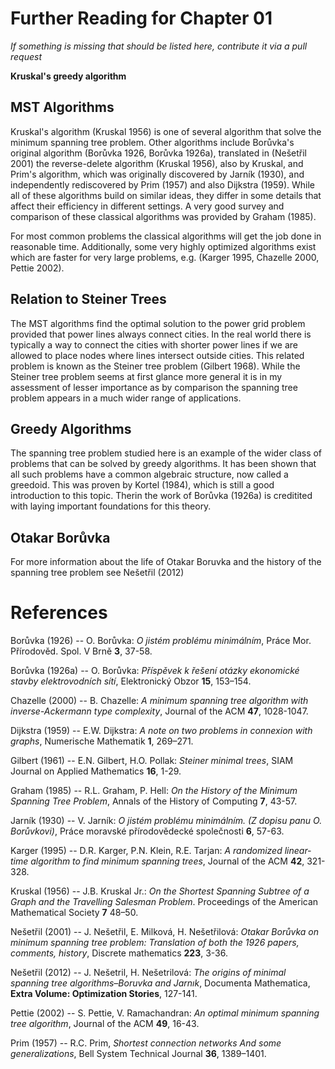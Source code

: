 # Further Reading for Chapter 01
*If something is missing that should be listed here, contribute it via a pull request*

**Kruskal's greedy algorithm**

## MST Algorithms
Kruskal's algorithm (Kruskal 1956) is one of several algorithm that solve the minimum spanning tree problem. Other algorithms include Borůvka's original algorithm (Borůvka 1926, Borůvka 1926a), translated in (Nešetřil 2001) the reverse-delete algorithm (Kruskal 1956), also by Kruskal, and Prim's algorithm, which was originally discovered by Jarník (1930), and independently rediscovered by Prim (1957) and also Dijkstra (1959).  While all of these algorithms build on similar ideas, they differ in some details that affect their efficiency in different settings. A very good survey and comparison of these classical algorithms was provided by Graham (1985). 

For most common problems the classical algorithms will get the job done in reasonable time. Additionally, some very highly optimized algorithms exist which are faster for very large problems, e.g. (Karger 1995, Chazelle 2000, Pettie 2002).

## Relation to Steiner Trees
The MST algorithms find the optimal solution to the power grid problem provided that power lines always connect cities. In the real world there is typically a way to connect the cities with shorter power lines if we are allowed to place nodes where lines intersect outside cities. This related problem is known as the Steiner tree problem (Gilbert 1968). While the Steiner tree problem seems at first glance more general it is in my assessment of lesser importance as by comparison the spanning tree problem appears in a much wider range of applications. 

## Greedy Algorithms
The spanning tree problem studied here is an example of the wider class of problems that can be solved by greedy algorithms. It has been shown that all such problems have a common algebraic structure, now called a greedoid. This was proven by Kortel (1984), which is still a good introduction to this topic. Therin the work of Borůvka (1926a) is creditited with laying important foundations for this theory.  

## Otakar Borůvka 
For more information about the life of Otakar Boruvka and the history of the spanning tree problem see Nešetřil (2012) 

# References

Borůvka (1926) -- O. Borůvka: *O jistém problému minimálním*, Práce Mor. Přírodověd. Spol. V Brně **3**, 37-58.  

Borůvka (1926a) -- O. Borůvka: *Příspěvek k řešení otázky ekonomické stavby elektrovodních sítí*, Elektronický Obzor **15**, 153–154. 

Chazelle (2000) -- B. Chazelle: *A minimum spanning tree algorithm with inverse-Ackermann type complexity*, Journal of the ACM **47**, 1028-1047.

Dijkstra (1959) -- E.W. Dijkstra: *A note on two problems in connexion with graphs*, Numerische Mathematik **1**, 269–271. 

Gilbert (1961) -- E.N. Gilbert, H.O. Pollak: *Steiner minimal trees*, SIAM Journal on Applied Mathematics **16**, 1-29.

Graham (1985) -- R.L. Graham, P. Hell: *On the History of the Minimum Spanning Tree Problem*, Annals of the History of Computing **7**, 43-57.  

Jarník (1930) -- V. Jarník: *O jistém problému minimálním. (Z dopisu panu O. Borůvkovi)*, Práce moravské přírodovědecké společnosti **6**, 57-63.

Karger (1995) --  D.R. Karger, P.N. Klein, R.E. Tarjan: *A randomized linear-time algorithm to find minimum spanning trees*, Journal of the ACM **42**, 321-328.  

Kruskal (1956) -- J.B. Kruskal Jr.: *On the Shortest Spanning Subtree of a Graph and the Travelling Salesman Problem*. Proceedings of the American Mathematical Society **7** 48–50.

Nešetřil (2001) -- J. Nešetřil, E. Milková, H. Nešetřilová: *Otakar Borůvka on minimum spanning tree problem: Translation of both the 1926 papers, comments, history*, Discrete mathematics **223**, 3-36.

Nešetřil (2012) -- J. Nešetril, H. Nešetrilová: *The origins of minimal spanning tree algorithms–Boruvka and Jarnık*, Documenta Mathematica, **Extra Volume: Optimization Stories**, 127-141.

Pettie (2002) -- S. Pettie, V. Ramachandran: *An optimal minimum spanning tree algorithm*, Journal of the ACM **49**, 16-43. 

Prim (1957) -- R.C. Prim, *Shortest connection networks And some generalizations*, Bell System Technical Journal **36**, 1389–1401.  
